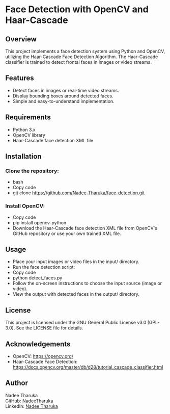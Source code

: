 # Face Detection with OpenCV and Haar-Cascade

## Overview

This project implements a face detection system using Python and OpenCV, utilizing the Haar-Cascade Face Detection Algorithm. The Haar-Cascade classifier is trained to detect frontal faces in images or video streams.

## Features

- Detect faces in images or real-time video streams.
- Display bounding boxes around detected faces.
- Simple and easy-to-understand implementation.

## Requirements
- Python 3.x
- OpenCV library
- Haar-Cascade face detection XML file

## Installation
### Clone the repository:
- bash
- Copy code
- git clone https://github.com/Nadee-Tharuka/face-detection.git

### Install OpenCV:

- Copy code
- pip install opencv-python
- Download the Haar-Cascade face detection XML file from OpenCV's GitHub repository or use your own trained XML file.

## Usage

- Place your input images or video files in the input/ directory.
- Run the face detection script:
- Copy code
- python detect_faces.py
- Follow the on-screen instructions to choose the input source (image or video).
- View the output with detected faces in the output/ directory.

## License
This project is licensed under the GNU General Public License v3.0 (GPL-3.0). See the LICENSE file for details.

## Acknowledgements
- OpenCV: https://opencv.org/
- Haar-Cascade Face Detection: https://docs.opencv.org/master/db/d28/tutorial_cascade_classifier.html

## Author
Nadee Tharuka  
GitHub: [NadeeTharuka](https://github.com/NadeeTharuka)  
LinkedIn: [Nadee Tharuka](https://www.linkedin.com/in/nadee-tharuka/)
